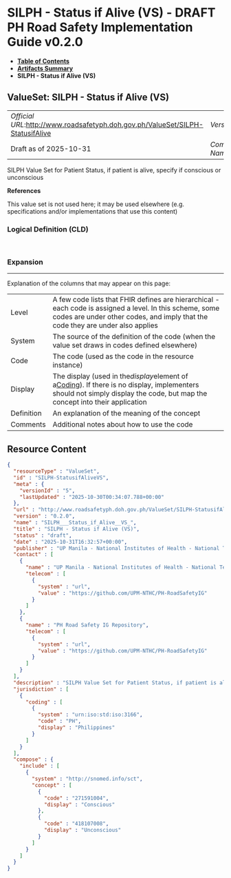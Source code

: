 # SILPH - Status if Alive (VS) - DRAFT PH Road Safety Implementation Guide v0.2.0

* [**Table of Contents**](toc.md)
* [**Artifacts Summary**](artifacts.md)
* **SILPH - Status if Alive (VS)**

## ValueSet: SILPH - Status if Alive (VS) 

| | |
| :--- | :--- |
| *Official URL*:http://www.roadsafetyph.doh.gov.ph/ValueSet/SILPH-StatusifAlive | *Version*:0.2.0 |
| Draft as of 2025-10-31 | *Computable Name*:SILPH___Status_if_Alive__VS_ |

 
SILPH Value Set for Patient Status, if patient is alive, specify if conscious or unconscious 

 **References** 

This value set is not used here; it may be used elsewhere (e.g. specifications and/or implementations that use this content)

### Logical Definition (CLD)

 

### Expansion

-------

 Explanation of the columns that may appear on this page: 

| | |
| :--- | :--- |
| Level | A few code lists that FHIR defines are hierarchical - each code is assigned a level. In this scheme, some codes are under other codes, and imply that the code they are under also applies |
| System | The source of the definition of the code (when the value set draws in codes defined elsewhere) |
| Code | The code (used as the code in the resource instance) |
| Display | The display (used in the*display*element of a[Coding](http://hl7.org/fhir/R4/datatypes.html#Coding)). If there is no display, implementers should not simply display the code, but map the concept into their application |
| Definition | An explanation of the meaning of the concept |
| Comments | Additional notes about how to use the code |



## Resource Content

```json
{
  "resourceType" : "ValueSet",
  "id" : "SILPH-StatusifAliveVS",
  "meta" : {
    "versionId" : "5",
    "lastUpdated" : "2025-10-30T00:34:07.788+00:00"
  },
  "url" : "http://www.roadsafetyph.doh.gov.ph/ValueSet/SILPH-StatusifAlive",
  "version" : "0.2.0",
  "name" : "SILPH___Status_if_Alive__VS_",
  "title" : "SILPH - Status if Alive (VS)",
  "status" : "draft",
  "date" : "2025-10-31T16:32:57+00:00",
  "publisher" : "UP Manila - National Institutes of Health - National Telehealth Center",
  "contact" : [
    {
      "name" : "UP Manila - National Institutes of Health - National Telehealth Center",
      "telecom" : [
        {
          "system" : "url",
          "value" : "https://github.com/UPM-NTHC/PH-RoadSafetyIG"
        }
      ]
    },
    {
      "name" : "PH Road Safety IG Repository",
      "telecom" : [
        {
          "system" : "url",
          "value" : "https://github.com/UPM-NTHC/PH-RoadSafetyIG"
        }
      ]
    }
  ],
  "description" : "SILPH Value Set for Patient Status, if patient is alive, specify if conscious or unconscious",
  "jurisdiction" : [
    {
      "coding" : [
        {
          "system" : "urn:iso:std:iso:3166",
          "code" : "PH",
          "display" : "Philippines"
        }
      ]
    }
  ],
  "compose" : {
    "include" : [
      {
        "system" : "http://snomed.info/sct",
        "concept" : [
          {
            "code" : "271591004",
            "display" : "Conscious"
          },
          {
            "code" : "418107008",
            "display" : "Unconscious"
          }
        ]
      }
    ]
  }
}

```
